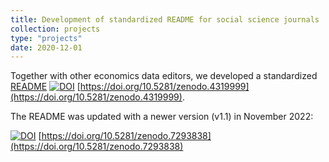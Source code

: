 ```yaml
---
title: Development of standardized README for social science journals
collection: projects
type: "projects"
date: 2020-12-01
---
```


Together with other economics data editors, we developed a standardized 
[README](https://social-science-data-editors.github.io/template_README/) 
[![DOI](https://zenodo.org/badge/DOI/10.5281/zenodo.4319999.svg)](https://doi.org/10.5281/zenodo.4319999) [https://doi.org/10.5281/zenodo.4319999](https://doi.org/10.5281/zenodo.4319999).

The README was updated with a newer version (v1.1) in November 2022:

[![DOI](https://zenodo.org/badge/DOI/10.5281/zenodo.7293838.svg)](https://doi.org/10.5281/zenodo.7293838) [https://doi.org/10.5281/zenodo.7293838](https://doi.org/10.5281/zenodo.7293838)
